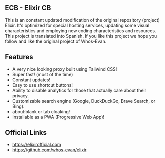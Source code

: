 ## ECB - Elixir CB
This is an constant updated modification of the original repository (project) Elixir. It's optimized for special hosting services, updating some visual characteristics and employing new coding characteristics and resources.
This project is translated into Spanish.
If you like this project we hope you follow and like the original project of Whos-Evan.

## Features
- A very nice looking proxy built using Tailwind CSS!
- Super fast! (most of the time)
- Constant updates!
- Easy to use shortcut buttons!
- Ability to disable analytics for those that actually care about their privacy.
- Customizable search engine (Google, DuckDuckGo, Brave Search, or Bing).
- about:blank or tab cloaking!
- Installable as a PWA (Progressive Web App)!

## Official Links
- https://elixirofficial.com
- https://github.com/whos-evan/elixir
